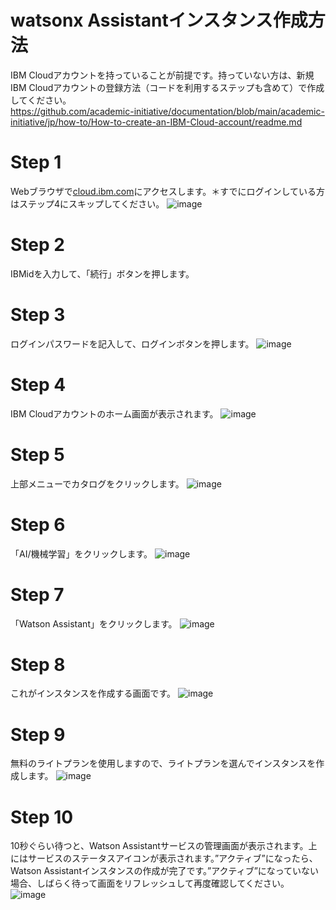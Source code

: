 # watsonx Assistantインスタンス作成方法

IBM Cloudアカウントを持っていることが前提です。持っていない方は、新規IBM Cloudアカウントの登録方法（コードを利用するステップも含めて）で作成してください｡  
https://github.com/academic-initiative/documentation/blob/main/academic-initiative/jp/how-to/How-to-create-an-IBM-Cloud-account/readme.md

# Step 1
Webブラウザで[cloud.ibm.com](https://cloud.ibm.com/)にアクセスします。＊すでにログインしている方はステップ4にスキップしてください。
![image](https://github.com/IBMDeveloperTokyo/how-to-create-watsonx-assistant-instance/assets/114170175/2aae72d9-5267-422e-9826-366050ffcfa0)

# Step 2
IBMidを入力して、「続行」ボタンを押します。

# Step 3
ログインパスワードを記入して、ログインボタンを押します。
![image](https://github.com/IBMDeveloperTokyo/how-to-create-watsonx-assistant-instance/assets/114170175/f5c41421-ac66-467a-b33e-5a62d0dbacbe)

# Step 4
IBM Cloudアカウントのホーム画面が表示されます。
![image](https://github.com/IBMDeveloperTokyo/how-to-create-watsonx-assistant-instance/assets/114170175/22e781ac-a8b8-49ba-982d-facc70053166)

# Step 5
上部メニューでカタログをクリックします。
![image](https://github.com/IBMDeveloperTokyo/how-to-create-watsonx-assistant-instance/assets/114170175/b2282dfe-74ec-4aad-b5df-c4288c0fb108)

# Step 6
「AI/機械学習」をクリックします。
![image](https://github.com/IBMDeveloperTokyo/how-to-create-watsonx-assistant-instance/assets/114170175/345e80c8-a5c5-417a-8072-c4e9941b3b52)

# Step 7
「Watson Assistant」をクリックします。
![image](https://github.com/IBMDeveloperTokyo/how-to-create-watsonx-assistant-instance/assets/114170175/f30a7286-2f7d-4215-92e6-39886853e535)

# Step 8
これがインスタンスを作成する画面です。
![image](https://github.com/IBMDeveloperTokyo/how-to-create-watsonx-assistant-instance/assets/114170175/c2a4b775-9efa-40c1-817c-36537a62b0da)

# Step 9
無料のライトプランを使用しますので、ライトプランを選んでインスタンスを作成します。
![image](https://github.com/IBMDeveloperTokyo/how-to-create-watsonx-assistant-instance/assets/114170175/f030a903-b2ec-4e57-8bf6-c89de3375d5e)

# Step 10
10秒ぐらい待つと、Watson Assistantサービスの管理画面が表示されます。上にはサービスのステータスアイコンが表示されます。”アクティブ”になったら、Watson Assistantインスタンスの作成が完了です。”アクティブ”になっていない場合、しばらく待って画面をリフレッシュして再度確認してください。
![image](https://github.com/IBMDeveloperTokyo/how-to-create-watsonx-assistant-instance/assets/114170175/ea27ce9b-372e-46da-a316-ee0fa5feb0ba)
